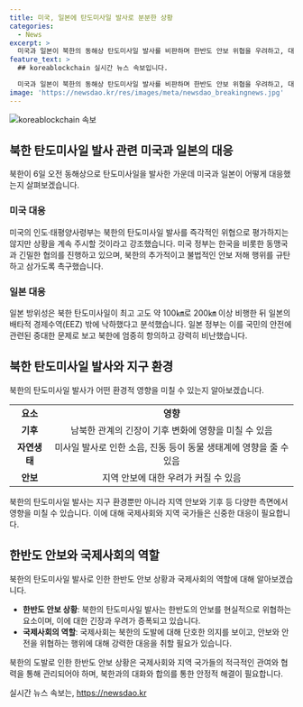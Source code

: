 ```yaml
---
title: 미국, 일본에 탄도미사일 발사로 분분한 상황
categories:
  - News
excerpt: >
  미국과 일본이 북한의 동해상 탄도미사일 발사를 비판하며 한반도 안보 위협을 우려하고, 대연평도 앞바다에 생성된 항적운을 주시하고 있다. 미국 인도·태평양사령부는 즉각적 위협은 아니지만 상황을 주시하며 한국과 일본에 대한 방위 약속을 강조했고, 한미 정보당국은 북한 탄도미사일이 실패한 것으로 추정하고 있는 등 각국의 대응이 이어지고 있다.
feature_text: >
  ## koreablockchain 실시간 뉴스 속보입니다.

  미국과 일본이 북한의 동해상 탄도미사일 발사를 비판하며 한반도 안보 위협을 우려하고, 대연평도 앞바다에 생성된 항적운을 주시하고 있다. 미국 인도·태평양사령부는 즉각적 위협은 아니지만 상황을 주시하며 한국과 일본에 대한 방위 약속을 강조했고, 한미 정보당국은 북한 탄도미사일이 실패한 것으로 추정하고 있는 등 각국의 대응이 이어지고 있다.
image: 'https://newsdao.kr/res/images/meta/newsdao_breakingnews.jpg'
---
```


<p><img src="https://newsdao.kr/res/images/meta/newsdao_breakingnews.jpg" alt="koreablockchain 속보" /></p>

<h2 data-ke-size="size26">북한 탄도미사일 발사 관련 미국과 일본의 대응</h2>

<p data-ke-size="size16">북한이 6일 오전 동해상으로 탄도미사일을 발사한 가운데 미국과 일본이 어떻게 대응했는지 살펴보겠습니다.</p>

<h3>미국 대응</h3>

<p data-ke-size="size16">미국의 인도·태평양사령부는 북한의 탄도미사일 발사를 즉각적인 위협으로 평가하지는 않지만 상황을 계속 주시할 것이라고 강조했습니다. 미국 정부는 한국을 비롯한 동맹국과 긴밀한 협의를 진행하고 있으며, 북한의 추가적이고 불법적인 안보 저해 행위를 규탄하고 삼가도록 촉구했습니다.</p>

<h3>일본 대응</h3>

<p data-ke-size="size16">일본 방위성은 북한 탄도미사일이 최고 고도 약 100㎞로 200㎞ 이상 비행한 뒤 일본의 배타적 경제수역(EEZ) 밖에 낙하했다고 분석했습니다. 일본 정부는 이를 국민의 안전에 관련된 중대한 문제로 보고 북한에 엄중히 항의하고 강력히 비난했습니다.</p>

<h2 data-ke-size="size26">북한 탄도미사일 발사와 지구 환경</h2>

<p data-ke-size="size16">북한의 탄도미사일 발사가 어떤 환경적 영향을 미칠 수 있는지 알아보겠습니다.</p>

<table>
  <tr>
    <td style="text-align: center; height: 17px;"><b>요소</b></td>
    <td style="text-align: center; height: 17px;"><b>영향</b></td>
  </tr>
  <tr>
    <td style="text-align: center; height: 17px;"><b>기후</b></td>
    <td style="text-align: center; height: 17px;">남북한 관계의 긴장이 기후 변화에 영향을 미칠 수 있음</td>
  </tr>
  <tr>
    <td style="text-align: center; height: 17px;"><b>자연생태</b></td>
    <td style="text-align: center; height: 17px;">미사일 발사로 인한 소음, 진동 등이 동물 생태계에 영향을 줄 수 있음</td>
  </tr>
  <tr>
    <td style="text-align: center; height: 17px;"><b>안보</b></td>
    <td style="text-align: center; height: 17px;">지역 안보에 대한 우려가 커질 수 있음</td>
  </tr>
</table>

<p data-ke-size="size16">북한의 탄도미사일 발사는 지구 환경뿐만 아니라 지역 안보와 기후 등 다양한 측면에서 영향을 미칠 수 있습니다. 이에 대해 국제사회와 지역 국가들은 신중한 대응이 필요합니다.</p>

<h2 data-ke-size="size26">한반도 안보와 국제사회의 역할</h2>

<p data-ke-size="size16">북한의 탄도미사일 발사로 인한 한반도 안보 상황과 국제사회의 역할에 대해 알아보겠습니다.</p>

<ul>
  <li><b>한반도 안보 상황</b>: 북한의 탄도미사일 발사는 한반도의 안보를 현실적으로 위협하는 요소이며, 이에 대한 긴장과 우려가 증폭되고 있습니다.</li>
  <li><b>국제사회의 역할</b>: 국제사회는 북한의 도발에 대해 단호한 의지를 보이고, 안보와 안전을 위협하는 행위에 대해 강력한 대응을 취할 필요가 있습니다.</li>
</ul>

<p data-ke-size="size16">북한의 도발로 인한 한반도 안보 상황은 국제사회와 지역 국가들의 적극적인 관여와 협력을 통해 관리되어야 하며, 북한과의 대화와 합의를 통한 안정적 해결이 필요합니다.</p>
실시간 뉴스 속보는, <a href="https://newsdao.kr" rel="dofollow">https://newsdao.kr</a>


